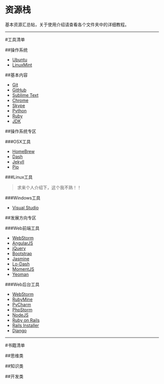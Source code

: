 资源栈
=========

基本资源汇总帖，关于使用介绍请查看各个文件夹中的详细教程。

------

#工具清单

##操作系统

+ [Ubuntu](http://www.ubuntu.org.cn/desktop)
+ [LinuxMint](http://www.linuxmint.com/)


##基本内容

+ [Git](http://git-scm.com/)
+ [GitHub](https://github.com/)
+ [Sublime Text](https://www.sublimetext.com/)
+ [Chrome](https://www.google.com/chrome/browser/)
+ [Skype](http://skype.gmw.cn/)
+ [Python](https://www.python.org/)
+ [Ruby](https://www.ruby-lang.org/zh_cn/)
+ [JDK](http://www.oracle.com/technetwork/java/javase/downloads/index.html)


##操作系统专区

###OSX工具

+ [HomeBrew](http://brew.sh/index_zh-cn.html)
+ [Dash](http://kapeli.com/dash)
+ [Jekyll](http://jekyllrb.com/)
+ [Pip](https://pip.pypa.io/en/latest/index.html)


###Linux工具

> 求来个人介绍下，这个我不熟！！


###Windows工具

+ [Visual Studio](http://www.visualstudio.com/)


##发展方向专区

###Web前端工具

+ [WebStorm](http://www.jetbrains.com/webstorm/)
+ [AngularJS](http://www.angularjs.org/)
+ [jQuery](http://jquery.com/)
+ [Bootstrap](http://getbootstrap.com/)
+ [Jasmine](http://jasmine.github.io/)
+ [Lo-Dash](http://lodash.com/)
+ [MomentJS](http://momentjs.com/)
+ [Yeoman](http://yeoman.io/)


###Web后台工具

+ [WebStorm](http://www.jetbrains.com/webstorm/)
+ [RubyMine](http://www.jetbrains.com/ruby/)
+ [PyCharm](http://www.jetbrains.com/pycharm/)
+ [PhpStorm](http://www.jetbrains.com/phpstorm/)
+ [NodeJS](http://nodejs.org/)
+ [Ruby on Rails](http://rubyonrails.org/)
+ [Rails Installer](http://railsinstaller.org/)
+ [Django](https://www.djangoproject.com/)


------

#书籍清单

##思维类

##知识类

##开发类

